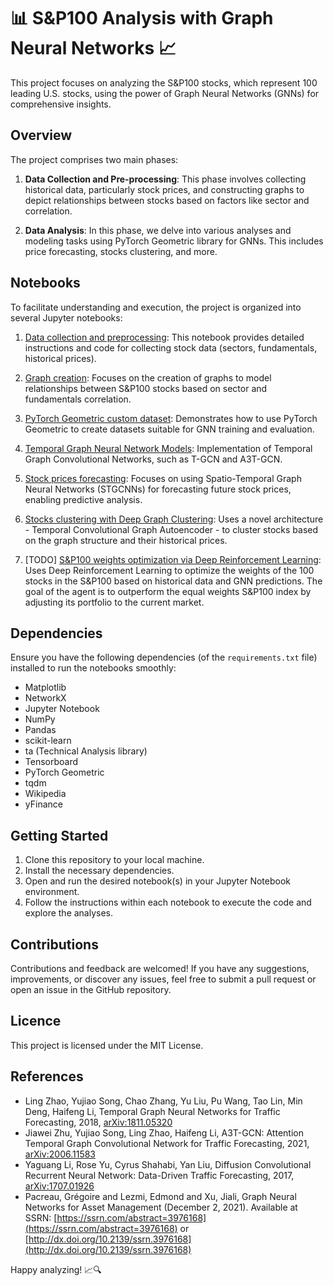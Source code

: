 # 📊 S&P100 Analysis with Graph Neural Networks 📈
This project focuses on analyzing the S&P100 stocks, which represent 100 leading U.S. stocks, using the power of Graph Neural Networks (GNNs) for comprehensive insights.

## Overview
The project comprises two main phases:

1. **Data Collection and Pre-processing**: This phase involves collecting historical data, particularly stock prices, and constructing graphs to depict relationships between stocks based on factors like sector and correlation.

2. **Data Analysis**: In this phase, we delve into various analyses and modeling tasks using PyTorch Geometric library for GNNs. This includes price forecasting, stocks clustering, and more.

## Notebooks
To facilitate understanding and execution, the project is organized into several Jupyter notebooks:

1. [Data collection and preprocessing](https://github.com/timothewt/SP100_Analysis_with_GNNs/blob/master/notebooks/1-data_collection_and_preprocessing.ipynb): This notebook provides detailed instructions and code for collecting stock data (sectors, fundamentals, historical prices).

2. [Graph creation](https://github.com/timothewt/SP100_Analysis_with_GNNs/blob/master/2-graph_creation.ipynb): Focuses on the creation of graphs to model relationships between S&P100 stocks based on sector and fundamentals correlation.

3. [PyTorch Geometric custom dataset](https://github.com/timothewt/SP100_Analysis_with_GNNs/blob/master/3-torch_geometric_dataset.ipynb): Demonstrates how to use PyTorch Geometric to create datasets suitable for GNN training and evaluation.

4. [Temporal Graph Neural Network Models](https://github.com/timothewt/SP100_Analysis_with_GNNs/blob/master/5-temporal_gnn_models.ipynb): Implementation of Temporal Graph Convolutional Networks, such as T-GCN and A3T-GCN.

5. [Stock prices forecasting](https://github.com/timothewt/SP100_Analysis_with_GNNs/blob/master/6-stock_prices_forecasting.ipynb): Focuses on using Spatio-Temporal Graph Neural Networks (STGCNNs) for forecasting future stock prices, enabling predictive analysis.

6. [Stocks clustering with Deep Graph Clustering](https://github.com/timothewt/SP100_Analysis_with_GNNs/blob/master/6-stocks_clustering.ipynb): Uses a novel architecture - Temporal Convolutional Graph Autoencoder - to cluster stocks based on the graph structure and their historical prices.

7. [TODO] [S&P100 weights optimization via Deep Reinforcement Learning](https://github.com/timothewt/SP100_Analysis_with_GNNs/blob/master/7-portfolio_optimization.ipynb): Uses Deep Reinforcement Learning to optimize the weights of the 100 stocks in the S&P100 based on historical data and GNN predictions. The goal of the agent is to outperform the equal weights S&P100 index by adjusting its portfolio to the current market.

## Dependencies
Ensure you have the following dependencies (of the `requirements.txt` file) installed to run the notebooks smoothly:
- Matplotlib
- NetworkX
- Jupyter Notebook
- NumPy
- Pandas
- scikit-learn
- ta (Technical Analysis library)
- Tensorboard
- PyTorch Geometric
- tqdm
- Wikipedia
- yFinance

## Getting Started
1. Clone this repository to your local machine.
2. Install the necessary dependencies.
3. Open and run the desired notebook(s) in your Jupyter Notebook environment.
4. Follow the instructions within each notebook to execute the code and explore the analyses.

## Contributions
Contributions and feedback are welcomed!
If you have any suggestions, improvements,
or discover any issues, feel free to submit a pull request or open an issue in the GitHub repository.

## Licence
This project is licensed under the MIT License.

## References

- Ling Zhao, Yujiao Song, Chao Zhang, Yu Liu, Pu Wang, Tao Lin, Min Deng, Haifeng Li, Temporal Graph Neural Networks for Traffic Forecasting, 2018, [arXiv:1811.05320](https://arxiv.org/abs/1811.05320)
- Jiawei Zhu, Yujiao Song, Ling Zhao, Haifeng Li, A3T-GCN: Attention Temporal Graph Convolutional Network for Traffic Forecasting, 2021, [arXiv:2006.11583](https://arxiv.org/abs/2006.11583)
- Yaguang Li, Rose Yu, Cyrus Shahabi, Yan Liu, Diffusion Convolutional Recurrent Neural Network: Data-Driven Traffic Forecasting, 2017, [arXiv:1707.01926](https://arxiv.org/abs/1707.01926)
- Pacreau, Grégoire and Lezmi, Edmond and Xu, Jiali, Graph Neural Networks for Asset Management (December 2, 2021). Available at SSRN: [https://ssrn.com/abstract=3976168](https://ssrn.com/abstract=3976168) or [http://dx.doi.org/10.2139/ssrn.3976168](http://dx.doi.org/10.2139/ssrn.3976168)

Happy analyzing! 📈🔍
